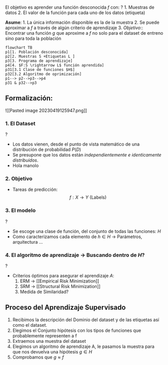 El objetivo es aprender una función desconocida $f$ con:
?
	1. Muestras de datos
	2. El valor de la función para cada uno de los datos (etiqueta)


**Asume**:
	1. La única información disponible es la de la muestra
	2. Se puede aproximar a $f$ a través de algún criterio de aprendizaje
	3. *Objetivo*:: Encontrar una función $g$ que aproxime a $f$ no solo para el dataset de entreno sino para toda la población

```mermaid
flowchart TB
p1[1. Población desconocida]
p2[2. Muestras S +Etiquetas L ]
p3[3. Programa de aprendizaje]
p4[4. $F:S \rightarrow L$ función aprendida]
p31[3.1 Clase de funciones $H$]
p32[3.2 Algoritmo de oprimización]
p1--> p2-->p3-->p4
p31 & p32-->p3

```


## Formalización:
![[Pasted image 20230419125947.png]]

### 1. El Dataset
?
- Los datos vienen, desde el punto de vista matemático de una distribución de probabilidad $P(D)$
- Se presupone que los datos están *independientemente e identicamente distribuidos*.
- Hola manolo

### 2. Objetivo
- Tareas de predicción:$$f:X \rightarrow Y \text{ (Labels)}$$
 
### 3. El modelo
?
- Se escoge una clase de función, del conjunto de todas las funciones: $H$ 
- Como caracterizamos cada elemento de $h \in H$ -> Parámetros, arquitectura ... 

### 4. El algoritmo de aprendizaje -> Buscando dentro de $H$?
?
- Criterios óptimos para asegurar el aprendizaje $A$:
	1. ERM -> [[Empirical Risk Minimization]]
	2. SRM -> [[Structural Risk Minimization]]
	3. Medida de Similaridad?

## Proceso del Aprendizaje Supervisado

1. Recibimos la descripción del Dominio del dataset y de las etiquetas así como el dataset.
2. Elegimos el Conjunto hipótesis con los tipos de funciones que probablemente representen a f
3. Extraemos una muestra del dataset
4. Elegimos un algoritmo de aprendizaje A, le pasamos la muestra para que nos devuelva una hipótesis $g \in H$
5. Comprobamos que $g \approx f$
